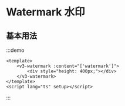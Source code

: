 # Watermark 水印

## 基本用法

:::demo

```vue
<template>
	<v3-watermark :content="['watermark']">
		<div style="height: 400px;"></div>
	</v3-watermark>
</template>
<script lang="ts" setup></script>
```

:::
